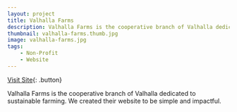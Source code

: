 ```yaml
---
layout: project
title: Valhalla Farms
description: Valhalla Farms is the cooperative branch of Valhalla dedicated to sustainable farming. We created their website to be simple and impactful.
thumbnail: valhalla-farms.thumb.jpg
image: valhalla-farms.jpg
tags:
    - Non-Profit
    - Website
---
```


[Visit Site](https://coopfermesvalhalla.com){: .button}

Valhalla Farms is the cooperative branch of Valhalla dedicated to sustainable farming. We created their website to be simple and impactful.
